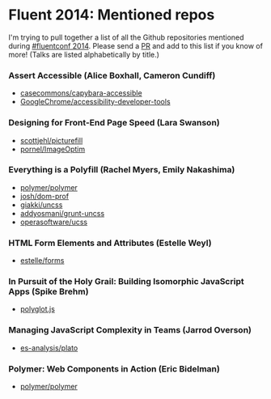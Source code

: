 # Fluent 2014: Mentioned repos

I'm trying to pull together a list of all the Github repositories
mentioned during [#fluentconf 2014](http://fluentconf.com/fluent2014). Please send a
[PR](https://help.github.com/articles/using-pull-requests) and add
to this list if you know of more! (Talks are listed alphabetically by title.)

### Assert Accessible (Alice Boxhall, Cameron Cundiff)

* [casecommons/capybara-accessible](https://github.com/casecommons/capybara-accessible)
* [GoogleChrome/accessibility-developer-tools](https://github.com/GoogleChrome/accessibility-developer-tools)

### Designing for Front-End Page Speed (Lara Swanson)

* [scottjehl/picturefill](https://github.com/scottjehl/picturefill)
* [pornel/ImageOptim](https://github.com/pornel/ImageOptim)

### Everything is a Polyfill (Rachel Myers, Emily Nakashima)

* [polymer/polymer](https://github.com/polymer/polymer)
* [josh/dom-prof](https://github.com/josh/dom-prof)
* [giakki/uncss](https://github.com/giakki/uncss)
* [addyosmani/grunt-uncss](https://github.com/addyosmani/grunt-uncss)
* [operasoftware/ucss](https://github.com/operasoftware/ucss)

### HTML Form Elements and Attributes (Estelle Weyl) 

* [estelle/forms](https://github.com/estelle/forms)

### In Pursuit of the Holy Grail: Building Isomorphic JavaScript Apps (Spike Brehm)

* [polyglot.js](http://airbnb.github.io/polyglot.js/)

### Managing JavaScript Complexity in Teams (Jarrod Overson)

* [es-analysis/plato](https://github.com/es-analysis/plato)

### Polymer: Web Components in Action (Eric Bidelman)

* [polymer/polymer](https://github.com/polymer/polymer)

